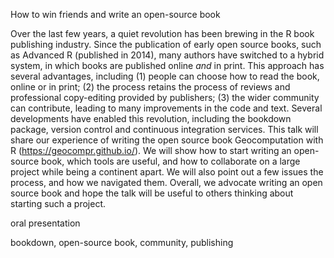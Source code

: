 <!--a title -->
How to win friends and write an open-source book 

<!--an abstract 1200 characters max-->
Over the last few years, a quiet revolution has been brewing in the R book publishing industry.
Since the publication of early open source books, such as Advanced R (published in 2014), many authors have switched to a hybrid system, in which books are published online *and* in print.
This approach has several advantages, including
(1) people can choose how to read the book, online or in print;
(2) the process retains the process of reviews and professional copy-editing provided by publishers;
(3) the wider community can contribute, leading to many improvements in the code and text.
Several developments have enabled this revolution, including the bookdown package, version control and continuous integration services.
This talk will share our experience of writing the open source book Geocomputation with R (https://geocompr.github.io/).
We will show how to start writing an open-source book, which tools are useful, and how to collaborate on a large project while being a continent apart.
We will also point out a few issues the process, and how we navigated them.
Overall, we advocate writing an open source book and hope the talk will be useful to others thinking about starting such a project.

<!--a type (tutorial/oral presentation/lightning talk/poster)-->
oral presentation
<!-- a topic; just one-->

<!-- key words-->
bookdown, open-source book, community, publishing

<!--JN ideas for the talk
1. create a repo with our setup, including style files, travis setup, etc. and the instructions on how to start
2. explain our setup during the talk (bookdown, GitHub, travis, etc.)
3. explain our working system (e.g. gitter, Skype meeting, use of GitHub issues)
4. show some issues (e.g. having HTML and pdf, too wide code chunks outputs, ...)
5. show how writing a book influence other packages (on a few examples, e.g. including tmap)
-->